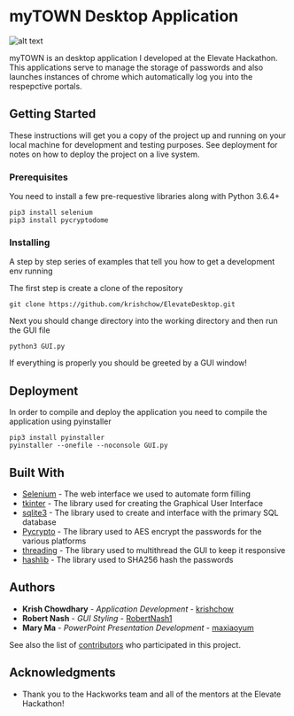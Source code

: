 # myTOWN Desktop Application

![alt text](https://i.imgur.com/pPoTIVa.png "myTOWN")

myTOWN is an desktop application I developed at the Elevate Hackathon. This applications serve to manage the storage of passwords and also launches instances of chrome which automatically log you into the respepctive portals. 

## Getting Started

These instructions will get you a copy of the project up and running on your local machine for development and testing purposes. See deployment for notes on how to deploy the project on a live system.

### Prerequisites

You need to install a few pre-requestive libraries along with Python 3.6.4+

```
pip3 install selenium
pip3 install pycryptodome
```

### Installing

A step by step series of examples that tell you how to get a development env running

The first step is create a clone of the repository

```
git clone https://github.com/krishchow/ElevateDesktop.git
```

Next you should change directory into the working directory and then run the GUI file

```
python3 GUI.py
```

If everything is properly you should be greeted by a GUI window!

## Deployment

In order to compile and deploy the application you need to compile the application using pyinstaller

```
pip3 install pyinstaller
pyinstaller --onefile --noconsole GUI.py
```

## Built With

* [Selenium](https://selenium-python.readthedocs.io/) - The web interface we used to automate form filling
* [tkinter](https://docs.python.org/3/library/tk.html) - The library used for creating the Graphical User Interface
* [sqlite3](https://docs.python.org/3.4/library/sqlite3.html) - The library used to create and interface with the primary SQL database
* [Pycrypto](https://pypi.org/project/pycrypto/) - The library used to AES encrypt the passwords for the various platforms
* [threading](https://docs.python.org/3/library/threading.html) - The library used to multithread the GUI to keep it responsive
* [hashlib](https://docs.python.org/3/library/hashlib.html) - The library used to SHA256 hash the passwords 

## Authors

* **Krish Chowdhary** - *Application Development* - [krishchow](https://github.com/krishchow)
* **Robert Nash** - *GUI Styling* - [RobertNash1](https://github.com/RobertNash1)
* **Mary Ma** - *PowerPoint Presentation Development* - [maxiaoyum](https://github.com/maxiaoyum)

See also the list of [contributors](https://github.com/krishchow/ElevateDesktop/contributors) who participated in this project.

## Acknowledgments

* Thank you to the Hackworks team and all of the mentors at the Elevate Hackathon!
